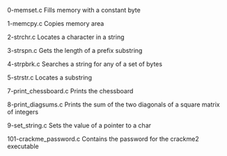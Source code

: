 0-memset.c	Fills memory with a constant byte

1-memcpy.c	Copies memory area

2-strchr.c	Locates a character in a string

3-strspn.c	Gets the length of a prefix substring

4-strpbrk.c	Searches a string for any of a set of bytes

5-strstr.c	Locates a substring

7-print_chessboard.c	Prints the chessboard

8-print_diagsums.c	Prints the sum of the two diagonals of a square matrix of integers

9-set_string.c	Sets the value of a pointer to a char

101-crackme_password.c	Contains the password for the crackme2 executable
